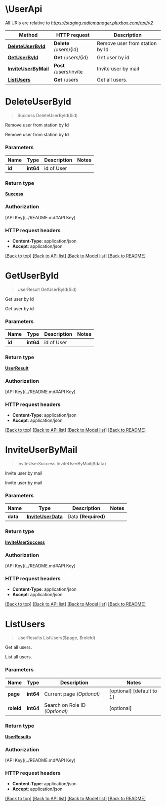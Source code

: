 # \UserApi

All URIs are relative to *https://staging.radiomanager.pluxbox.com/api/v2*

Method | HTTP request | Description
------------- | ------------- | -------------
[**DeleteUserById**](UserApi.md#DeleteUserById) | **Delete** /users/{id} | Remove user from station by Id
[**GetUserById**](UserApi.md#GetUserById) | **Get** /users/{id} | Get user by id
[**InviteUserByMail**](UserApi.md#InviteUserByMail) | **Post** /users/invite | Invite user by mail
[**ListUsers**](UserApi.md#ListUsers) | **Get** /users | Get all users.


# **DeleteUserById**
> Success DeleteUserById($id)

Remove user from station by Id

Remove user from station by Id


### Parameters

Name | Type | Description  | Notes
------------- | ------------- | ------------- | -------------
 **id** | **int64**| id of User | 

### Return type

[**Success**](Success.md)

### Authorization

[API Key](../README.md#API Key)

### HTTP request headers

 - **Content-Type**: application/json
 - **Accept**: application/json

[[Back to top]](#) [[Back to API list]](../README.md#documentation-for-api-endpoints) [[Back to Model list]](../README.md#documentation-for-models) [[Back to README]](../README.md)

# **GetUserById**
> UserResult GetUserById($id)

Get user by id

Get user by id


### Parameters

Name | Type | Description  | Notes
------------- | ------------- | ------------- | -------------
 **id** | **int64**| id of User | 

### Return type

[**UserResult**](UserResult.md)

### Authorization

[API Key](../README.md#API Key)

### HTTP request headers

 - **Content-Type**: application/json
 - **Accept**: application/json

[[Back to top]](#) [[Back to API list]](../README.md#documentation-for-api-endpoints) [[Back to Model list]](../README.md#documentation-for-models) [[Back to README]](../README.md)

# **InviteUserByMail**
> InviteUserSuccess InviteUserByMail($data)

Invite user by mail

Invite user by mail


### Parameters

Name | Type | Description  | Notes
------------- | ------------- | ------------- | -------------
 **data** | [**InviteUserData**](InviteUserData.md)| Data **(Required)** | 

### Return type

[**InviteUserSuccess**](InviteUserSuccess.md)

### Authorization

[API Key](../README.md#API Key)

### HTTP request headers

 - **Content-Type**: application/json
 - **Accept**: application/json

[[Back to top]](#) [[Back to API list]](../README.md#documentation-for-api-endpoints) [[Back to Model list]](../README.md#documentation-for-models) [[Back to README]](../README.md)

# **ListUsers**
> UserResults ListUsers($page, $roleId)

Get all users.

List all users.


### Parameters

Name | Type | Description  | Notes
------------- | ------------- | ------------- | -------------
 **page** | **int64**| Current page *(Optional)* | [optional] [default to 1]
 **roleId** | **int64**| Search on Role ID *(Optional)* | [optional] 

### Return type

[**UserResults**](UserResults.md)

### Authorization

[API Key](../README.md#API Key)

### HTTP request headers

 - **Content-Type**: application/json
 - **Accept**: application/json

[[Back to top]](#) [[Back to API list]](../README.md#documentation-for-api-endpoints) [[Back to Model list]](../README.md#documentation-for-models) [[Back to README]](../README.md)

